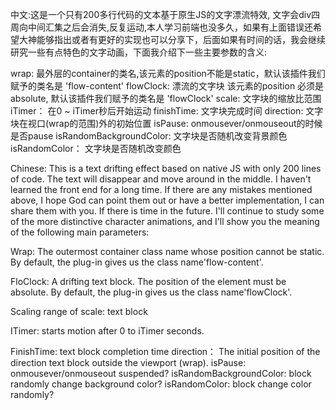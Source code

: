 中文:这是一个只有200多行代码的文本基于原生JS的文字漂流特效, 文字会div四周向中间汇集之后会消失,反复运动,本人学习前端也没多久，如果有上面错误还希望大神能够指出或者有更好的实现也可以分享下，后面如果有时间的话，我会继续研究一些有点特色的文字动画，下面我介绍下一些主要参数的含义:

wrap: 最外层的container的类名,该元素的position不能是static，默认该插件我们赋予的类名是 'flow-content'
flowClock: 漂流的文字块 该元素的position 必须是absolute, 默认该插件我们赋予的类名是 'flowClock'
scale: 文字块的缩放比范围
iTimer： 在0 ~ iTimer秒后开始运动
finishTime: 文字块完成时间
direction: 文字块在视口(wrap的范围)外的初始位置
isPause:  onmousever/onmouseout的时候是否pause
isRandomBackgroundColor: 文字块是否随机改变背景颜色
isRandomColor： 文字块是否随机改变颜色


Chinese: This is a text drifting effect based on native JS with only 200 lines of code. The text will disappear and move around in the middle. I haven't learned the front end for a long time. If there are any mistakes mentioned above, I hope God can point them out or have a better implementation, I can share them with you. If there is time in the future. I'll continue to study some of the more distinctive character animations, and I'll show you the meaning of the following main parameters:

Wrap: The outermost container class name whose position cannot be static. By default, the plug-in gives us the class name'flow-content'.

FloClock: A drifting text block. The position of the element must be absolute. By default, the plug-in gives us the class name'flowClock'.

Scaling range of scale: text block

ITimer: starts motion after 0 to iTimer seconds.

FinishTime:  text block completion time
direction：  The initial position of the direction text block outside the viewport (wrap).
isPause:   onmousever/onmouseout suspended?
isRandomBackgroundColor:  block randomly change background color?
isRandomColor:  block change color randomly?


